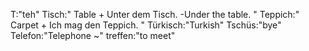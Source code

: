 T:"teh"
Tisch:"
Table
+
Unter dem Tisch. -Under the table.
"
Teppich:"
Carpet
+
Ich mag den Teppich.
"
Türkisch:"Turkish"
Tschüs:"bye"
Telefon:"Telephone ~"
treffen:"to meet"